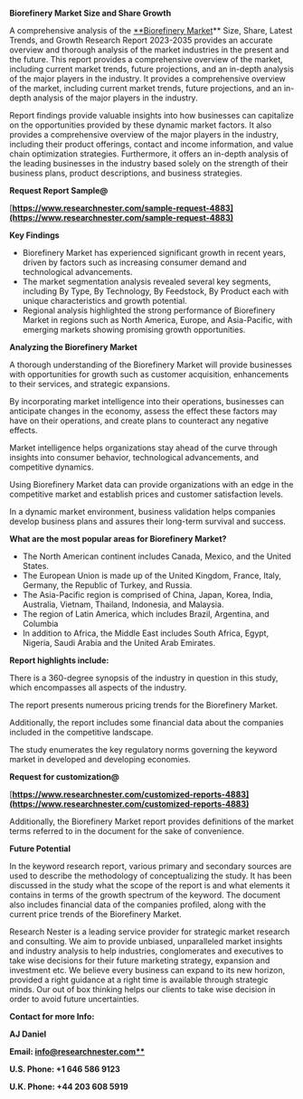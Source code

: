 ﻿<a name="_hlk161828143"></a>**Biorefinery Market Size and Share Growth**

A comprehensive analysis of the [**Biorefinery Market](https://www.researchnester.com/reports/biorefinery-market/4883)** Size, Share, Latest Trends, and Growth Research Report 2023-2035 provides an accurate overview and thorough analysis of the market industries in the present and the future. This report provides a comprehensive overview of the market, including current market trends, future projections, and an in-depth analysis of the major players in the industry. It provides a comprehensive overview of the market, including current market trends, future projections, and an in-depth analysis of the major players in the industry.

Report findings provide valuable insights into how businesses can capitalize on the opportunities provided by these dynamic market factors. It also provides a comprehensive overview of the major players in the industry, including their product offerings, contact and income information, and value chain optimization strategies. Furthermore, it offers an in-depth analysis of the leading businesses in the industry based solely on the strength of their business plans, product descriptions, and business strategies. 

**Request Report Sample@**

[**https://www.researchnester.com/sample-request-4883](https://www.researchnester.com/sample-request-4883)** 

**Key Findings**

- Biorefinery Market has experienced significant growth in recent years, driven by factors such as increasing consumer demand and technological advancements.
- The market segmentation analysis revealed several key segments, including By Type, By Technology,  By Feedstock, By Product  each with unique characteristics and growth potential.
- Regional analysis highlighted the strong performance of Biorefinery Market in regions such as North America, Europe, and Asia-Pacific, with emerging markets showing promising growth opportunities.

**Analyzing the Biorefinery Market**

A thorough understanding of the Biorefinery Market will provide businesses with opportunities for growth such as customer acquisition, enhancements to their services, and strategic expansions.

By incorporating market intelligence into their operations, businesses can anticipate changes in the economy, assess the effect these factors may have on their operations, and create plans to counteract any negative effects.

Market intelligence helps organizations stay ahead of the curve through insights into consumer behavior, technological advancements, and competitive dynamics.

Using Biorefinery Market data can provide organizations with an edge in the competitive market and establish prices and customer satisfaction levels.

In a dynamic market environment, business validation helps companies develop business plans and assures their long-term survival and success.

**What are the most popular areas for Biorefinery Market?**

- The North American continent includes Canada, Mexico, and the United States.
- The European Union is made up of the United Kingdom, France, Italy, Germany, the Republic of Turkey, and Russia.
- The Asia-Pacific region is comprised of China, Japan, Korea, India, Australia, Vietnam, Thailand, Indonesia, and Malaysia.
- The region of Latin America, which includes Brazil, Argentina, and Columbia
- In addition to Africa, the Middle East includes South Africa, Egypt, Nigeria, Saudi Arabia and the United Arab Emirates.

**Report highlights include:**

There is a 360-degree synopsis of the industry in question in this study, which encompasses all aspects of the industry.

The report presents numerous pricing trends for the Biorefinery Market.

Additionally, the report includes some financial data about the companies included in the competitive landscape.

The study enumerates the key regulatory norms governing the keyword market in developed and developing economies.

**Request for customization@**

[**https://www.researchnester.com/customized-reports-4883](https://www.researchnester.com/customized-reports-4883)** 

Additionally, the Biorefinery Market report provides definitions of the market terms referred to in the document for the sake of convenience. 

**Future Potential**

In the keyword research report, various primary and secondary sources are used to describe the methodology of conceptualizing the study. It has been discussed in the study what the scope of the report is and what elements it contains in terms of the growth spectrum of the keyword. The document also includes financial data of the companies profiled, along with the current price trends of the Biorefinery Market. 

Research Nester is a leading service provider for strategic market research and consulting. We aim to provide unbiased, unparalleled market insights and industry analysis to help industries, conglomerates and executives to take wise decisions for their future marketing strategy, expansion and investment etc. We believe every business can expand to its new horizon, provided a right guidance at a right time is available through strategic minds. Our out of box thinking helps our clients to take wise decision in order to avoid future uncertainties.

**Contact for more Info:**

**AJ Daniel**

**Email: [info@researchnester.com**](mailto:info@researchnester.com)**

**U.S. Phone: +1 646 586 9123** 

**U.K. Phone: +44 203 608 5919**
